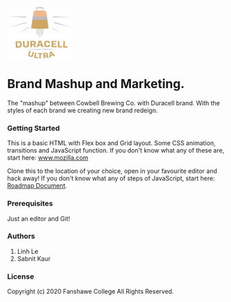 ![This is a project about the mashup two brand](images/Logo.png)

# Brand Mashup and Marketing.

The "mashup" between Cowbell Brewing Co. with Duracell brand. With the styles of each brand we creating new brand redeign.

### Getting Started
This is a basic HTML with Flex box and Grid layout. Some CSS animation, transitions and JavaScript function. If you don't know what any of these are, start here: www.mozilla.com

Clone this to the location of your choice, open in your favourite editor and hack away!
If you don't know what any of steps of JavaScript, start here: [Roadmap Document](https://docs.google.com/document/d/1T49g01SCXJZGwLr0_ByZT5euW3V21ahTlCBq9vt3gSM/edit?usp=sharing).

### Prerequisites
Just an editor and Git!

### Authors
1. Linh Le
2. Sabnit Kaur

### License
Copyright (c) 2020 Fanshawe College All Rights Reserved.
